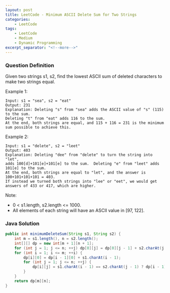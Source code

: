 ```yaml
---
layout: post
title: LeetCode - Minimum ASCII Delete Sum for Two Strings
categories:
    - LeetCode
tags:
    - LeetCode
    - Medium
    - Dynamic Programming
excerpt_separator: "<!--more-->"
---
```


### Question Definition
Given two strings s1, s2, find the lowest ASCII sum of deleted characters to make two strings equal.

Example 1:
```
Input: s1 = "sea", s2 = "eat"
Output: 231
Explanation: Deleting "s" from "sea" adds the ASCII value of "s" (115) to the sum.
Deleting "t" from "eat" adds 116 to the sum.
At the end, both strings are equal, and 115 + 116 = 231 is the minimum sum possible to achieve this.
```
Example 2:
```
Input: s1 = "delete", s2 = "leet"
Output: 403
Explanation: Deleting "dee" from "delete" to turn the string into "let",
adds 100[d]+101[e]+101[e] to the sum.  Deleting "e" from "leet" adds 101[e] to the sum.
At the end, both strings are equal to "let", and the answer is 100+101+101+101 = 403.
If instead we turned both strings into "lee" or "eet", we would get answers of 433 or 417, which are higher.
```
Note:

* 0 < s1.length, s2.length <= 1000.
* All elements of each string will have an ASCII value in [97, 122].
### Java Solution
```java
public int minimumDeleteSum(String s1, String s2) {
    int m = s1.length(), n = s2.length();
    int[][] dp = new int[m + 1][n + 1];
    for (int j = 1; j <= n; ++j) dp[0][j] = dp[0][j - 1] + s2.charAt(j - 1);
    for (int i = 1; i <= m; ++i) {
        dp[i][0] = dp[i - 1][0] + s1.charAt(i - 1);
        for (int j = 1; j <= n; ++j) {
            dp[i][j] = s1.charAt(i - 1) == s2.charAt(j - 1) ? dp[i - 1][j - 1] : Math.min(dp[i - 1][j] + s1.charAt(i - 1), dp[i][j - 1] + s2.charAt(j - 1));
        }
    }
    return dp[m][n];
}
```